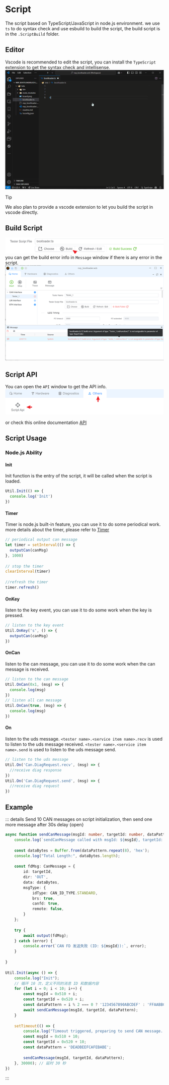 # Script

The script based on TypeScript/JavaScript in node.js environment. we use `ts` to do syntax check and use esbuild to build the script, the build script is in the `.ScriptBuild` folder.

## Editor

Vscode is recommended to edit the script, you can install the `TypeScript` extension to get the syntax check and intellisense.
![alt text](script1.gif)

> [!TIP]
> We also plan to provide a vscode extension to let you build the script in vscode directly.

## Build Script

![alt text](image.png)
you can get the build error info in `Message` window if there is any error in the script.
![alt text](image-1.png)

## Script API

You can open the `API` window to get the API info.
![alt text](image-2.png)

or check this online documentation [API](https://app.whyengineer.com/scriptApi/index.html)

## Script Usage

### Node.js Ability

#### Init

Init function is the entry of the script, it will be called when the script is loaded.

```typescript
Util.Init(() => {
  console.log('Init')
})
```

#### Timer

Timer is node.js built-in feature, you can use it to do some periodical work. more details about the timer, please refer to [Timer](https://nodejs.org/api/timers.html)

```typescript
// periodical output can message
let timer = setInterval(() => {
  outputCan(canMsg)
}, 1000)

// stop the timer
clearInterval(timer)

//refresh the timer
timer.refresh()
```

#### OnKey

listen to the key event, you can use it to do some work when the key is pressed.

```typescript
// listen to the key event
Util.OnKey('s', () => {
  outputCan(canMsg)
})
```

#### OnCan

listen to the can message, you can use it to do some work when the can message is received.

```typescript
// listen to the can message
Util.OnCan(0x1, (msg) => {
  console.log(msg)
})
// listen all can message
Util.OnCan(true, (msg) => {
  console.log(msg)
})
```

#### On

listen to the uds message.
`<tester name>.<service item name>.recv` is used to listen to the uds message received.
`<tester name>.<service item name>.send` is used to listen to the uds message send.

```typescript
// listen to the uds message
Util.On('Can.DiagRequest.recv', (msg) => {
  //receive diag response
})
Util.On('Can.DiagRequest.send', (msg) => {
  //receive diag request
})
```


## Example

::: details Send 10 CAN messages on script initialization, then send one more message after 30s delay {open}

```typescript
async function sendCanMessage(msgId: number, targetId: number, dataPattern: string) {
    console.log(`sendCanMessage called with msgId: ${msgId}, targetId: ${targetId}`);

    const dataBytes = Buffer.from(dataPattern.repeat(8), 'hex');
    console.log("Total Length:", dataBytes.length);

    const fdMsg: CanMessage = {
        id: targetId,
        dir: 'OUT',
        data: dataBytes,
        msgType: {
            idType: CAN_ID_TYPE.STANDARD,
            brs: true,
            canfd: true,
            remote: false,
        }
    };

    try {
        await output(fdMsg);
    } catch (error) {
        console.error(`CAN FD 发送失败 (ID: ${msgId}):`, error);
    }

}

Util.Init(async () => {
    console.log("Init");
    // 循环 10 次，定义不同的消息 ID 和数据内容
    for (let i = 0; i < 10; i++) {
        const msgId = 0x510 + i;
        const targetId = 0x520 + i;
        const dataPattern = i % 2 === 0 ? '1234567890ABCDEF' : 'FFAABBCCDDEE5599';
        await sendCanMessage(msgId, targetId, dataPattern);
    }

    setTimeout(() => {
        console.log("Timeout triggered, preparing to send CAN message...");
        const msgId = 0x510 + 10;
        const targetId = 0x520 + 10;
        const dataPattern = 'DEADBEEFCAFEBABE';
    
        sendCanMessage(msgId, targetId, dataPattern);
    }, 30000); // 延时 30 秒
})
```
:::


